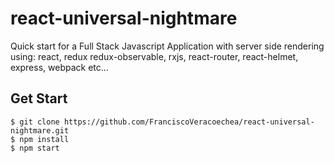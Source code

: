 # react-universal-nightmare
Quick start for a Full Stack Javascript Application with server side rendering using: react, redux redux-observable, rxjs, react-router, react-helmet, express, webpack etc...


## Get Start

    $ git clone https://github.com/FranciscoVeracoechea/react-universal-nightmare.git
    $ npm install
    $ npm start
